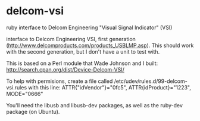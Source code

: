 delcom-vsi
===============

ruby interface to Delcom Engineering "Visual Signal Indicator" (VSI)

interface to Delcom Engineering VSI, first generation (http://www.delcomproducts.com/products_USBLMP.asp). This should work with the second generation, but I don't have a unit to test with.

This is based on a Perl module that Wade Johnson and I built: http://search.cpan.org/dist/Device-Delcom-VSI/

To help with permisions, create a file called /etc/udev/rules.d/99-delcom-vsi.rules with this line:
ATTR{"idVendor"}="0fc5", ATTR{idProduct}="1223", MODE="0666"

You'll need the libusb and libusb-dev packages, as well as the ruby-dev package (on Ubuntu).

